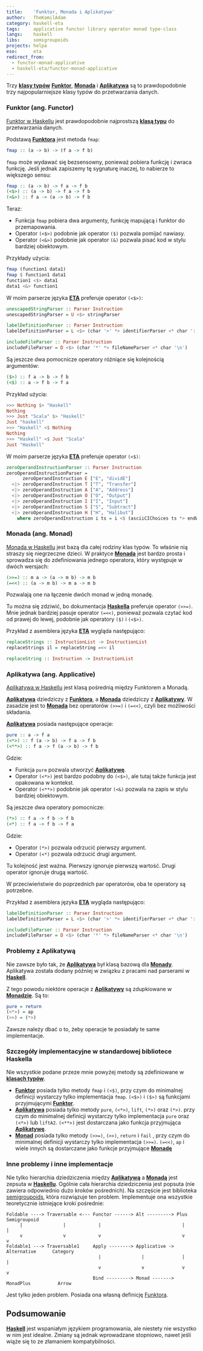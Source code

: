 ```yaml
---
title:    'Funktor, Monada i Aplikatywa'
author:   TheKamilAdam
category: haskell-eta
tags:     applicative functor library operator monad type-class
langs:    haskell
libs:     semigroupoids
projects: helpa
eso:      eta
redirect_from:
  - functor-monad-applicative
  - haskell-eta/functor-monad-applicative
---
```


Trzy **[klasy typów]** **[Funktor]**, **[Monada]** i **[Aplikatywa]** są to prawdopodobnie trzy najpopularniejsze klasy typów do przetwarzania danych.

### Funktor (ang. Functor)

[Funktor w Haskellu](https://hackage.haskell.org/package/base-4.14.0.0/docs/Data-Functor.html#t:Functor)
jest prawdopodobnie najprostszą **[klasą typu]** do przetwarzania danych.

Podstawą **[Funktora]** jest metoda `fmap`:
```haskell
fmap :: (a -> b) -> (f a -> f b)
```

`fmap` może wydawać się bezsensowny,
ponieważ pobiera funkcję i zwraca funkcję.
Jeśli jednak zapiszemy tę sygnaturę inaczej,
to nabierze to większego sensu:
```haskell
fmap :: (a -> b) -> f a -> f b
(<$>) :: (a -> b) -> f a -> f b
(<&>) :: f a -> (a -> b) -> f b
```

Teraz:
* Funkcja `fmap` pobiera dwa argumenty, funkcję mapującą i funktor do przemapowania.
* Operator `(<$>)` podobnie jak operator `($)` pozwala pomijać nawiasy.
* Operator `(<&>)` podobnie jak operator `(&)` pozwala pisać kod w stylu bardziej obiektowym.

Przykłady użycia:
```haskell
fmap (function1 data1)
fmap $ function1 data1
function1 <$> data1
data1 <&> function1
```

W moim parserze języka **[ETA]** preferuje operator `(<$>)`:
```haskell
unescapedStringParser :: Parser Instruction
unescapedStringParser = U <$> stringParser

labelDefinitionParser :: Parser Instruction
labelDefinitionParser = L <$> (char '>' *> identifierParser <* char ':')

includeFileParser :: Parser Instruction
includeFileParser = D <$> (char '*' *> fileNameParser <* char '\n')
```

Są jeszcze dwa pomocnicze operatory różniące się kolejnością argumentów:
```haskell
($>) :: f a -> b -> f b
(<$) :: a -> f b -> f a
```

Przykład użycia:
```haskell
>>> Nothing $> "Haskell"
Nothing
>>> Just "Scala" $> "Haskell"
Just "haskell"
>>> "Haskell" <$ Nothing
Nothing
>>> "Haskell" <$ Just "Scala"
Just "Haskell"
```

W moim parserze języka **[ETA]** preferuje operator `(<$)`:
```haskell
zeroOperandInstructionParser :: Parser Instruction
zeroOperandInstructionParser =
      zeroOperandInstruction E ["E", "dividE"]
  <|> zeroOperandInstruction T ["T", "Transfer"]
  <|> zeroOperandInstruction A ["A", "Address"]
  <|> zeroOperandInstruction O ["O", "Output"]
  <|> zeroOperandInstruction I ["I", "Input"]
  <|> zeroOperandInstruction S ["S", "Subtract"]
  <|> zeroOperandInstruction H ["H", "Halibut"]
    where zeroOperandInstruction i ts = i <$ (asciiCIChoices ts *> endWordParser)
```

### Monada (ang. Monad)

[Monada w Haskellu](https://hackage.haskell.org/package/base-4.14.0.0/docs/Control-Monad.html#t:Monad)
jest bazą dla całej rodziny klas typów.
To właśnie nią straszy się niegrzeczne dzieci.
W praktyce **[Monada]** jest bardzo prosta i sprowadza się do zdefiniowania jednego operatora,
który występuje w dwóch wersjach:
```haskell
(>>=) :: m a -> (a -> m b) -> m b
(=<<) :: (a -> m b) -> m a -> m b
```
Pozwalają one na łączenie dwóch monad w jedną monadę.

Tu można się zdziwić,
bo dokumentacja **[Haskella]** preferuje operator `(>>=)`.
Mnie jednak bardziej pasuje operator `(=<<)`,
ponieważ pozwala czytać kod od prawej do lewej,
podobnie jak operatory `($)` i `(<$>)`.

Przykład z asemblera języka **[ETA]** wygląda następująco:
```haskell
replaceStrings :: InstructionList -> InstructionList
replaceStrings il = replaceString =<< il

replaceString :: Instruction -> InstructionList
```

### Aplikatywa (ang. Applicative)

[Aplikatywa w Haskellu](https://hackage.haskell.org/package/base-4.14.0.0/docs/Control-Applicative.html#t:Applicative) jest klasą pośrednią między Funktorem a Monadą.

**[Aplikatywa]** dziedziczy z **[Funktora]**,
a **[Monada]** dziedziczy z **[Aplikatywy]**.
W zasadzie jest to **[Monada]** bez operatorów `(>>=)` i `(=<<)`,
czyli bez możliwości składania. 

**[Aplikatywa]** posiada następujące operacje:
```haskell
pure :: a -> f a
(<*>) :: f (a -> b) -> f a -> f b
(<**>) :: f a -> f (a -> b) -> f b
```

Gdzie:
* Funkcja `pure` pozwala utworzyć **[Aplikatywę]**.
* Operator `(<*>)` jest bardzo podobny do `(<$>)`, ale tutaj także funkcja jest opakowana w kontekst.
* Operator `(<**>)` podobnie jak operator `(<&)` pozwala na zapis w stylu bardziej obiektowym.


Są jeszcze dwa operatory pomocnicze:
```haskell
(*>) :: f a -> f b -> f b
(<*) :: f a -> f b -> f a
```

Gdzie:
* Operator `(*>)` pozwala odrzucić pierwszy argument.
* Operator `(<*)` pozwala odrzucić drugi argument.

Tu kolejność jest ważna.
Pierwszy ignoruje pierwszą wartość.
Drugi operator ignoruje drugą wartość.

W przeciwieństwie do poprzednich par operatorów,
oba te operatory są potrzebne.

Przykład z asemblera języka **[ETA]** wygląda następująco:
```haskell
labelDefinitionParser :: Parser Instruction
labelDefinitionParser = L <$> (char '>' *> identifierParser <* char ':')

includeFileParser :: Parser Instruction
includeFileParser = D <$> (char '*' *> fileNameParser <* char '\n')
```
### Problemy z Aplikatywą

Nie zawsze było tak,
że **[Aplikatywa]** był klasą bazową dla **[Monady]**.
Aplikatywa została dodany później w związku z pracami nad parserami w **[Haskell]**.

Z tego powodu niektóre operacje z **[Aplikatywy]** są zdupkiowane w **[Monadzie]**.
Są to:
```haskell
pure = return
(<*>) = ap
(>>) = (*>)
```

Zawsze należy dbać o to,
żeby operacje te posiadały te same implementacje.

### Szczegóły implementacyjne w standardowej bibliotece Haskella

Nie wszystkie podane przeze mnie powyżej metody są zdefiniowane w **[klasach typów]**.
* **[Funktor]** posiada tylko metody `fmap` i `(<$)`,
przy czym do minimalnej definicji wystarczy tylko implementacja `fmap`.
`(<$>)` i `($>)` są funkcjami przyjmującymi **[Funktor]**.
* **[Aplikatywa]** posiada tylko metody `pure`, `(<*>)`, `lift`, `(*>)` oraz `(*>)`.
przy czym do minimalnej definicji wystarczy tylko implementacja `pure` oraz `(<*>)` lub `liftA2`.
`(<**>)` jest dostarczana jako funkcja przyjmująca **[Aplikatywę]**.
* **[Monad]** posiada tylko metody `(>>=)`, `(>>)`, `return` i `fail` ,
przy czym do minimalnej definicji wystarczy tylko implementacja `(>>=)`.
`(=<<)`, `ap` i wiele innych są dostarczane jako funkcje przyjmujące **[Monadę]**

### Inne problemy i inne implementacje 

Nie tylko hierarchia dziedziczenia między **[Aplikatywą]** a **[Monadą]** jest zepsuta w **[Haskellu]**.
Ogólnie cała hierarchia dziedziczenia jest popsuta (nie zawiera odpowiednio dużo kroków pośrednich).
Na szczęście jest biblioteka [semigroupoids](https://hackage.haskell.org/package/semigroupoids),
która rozwiązuje ten problem.
Implementuje ona wszystkie teoretycznie istniejące kroki pośrednie:
```
Foldable ----> Traversable <--- Functor ------> Alt ---------> Plus           Semigroupoid
     |               |            |                              |                  |
     v               v            v                              v                  v
Foldable1 ---> Traversable1     Apply --------> Applicative -> Alternative      Category
                                  |               |              |                  |
                                  v               v              v                  v
                                Bind ---------> Monad -------> MonadPlus          Arrow
```

Jest tylko jeden problem.
Posiada ona własną definicję [Funktora](https://hackage.haskell.org/package/semigroupoids/docs/Data-Functor-Apply.html#t:Functor).

## Podsumowanie

**[Haskell]** jest wspaniałym językiem programowania,
ale niestety nie wszystko w nim jest idealne.
Zmiany są jednak wprowadzane stopniowo,
nawet jeśli wiąże się to ze złamaniem kompatybilności.

[Haskell]:       /langs/haskell
[Haskella]:      /langs/haskell
[Haskellu]:      /langs/haskell

[semigroupoids]: /libs/semigroupoids

[ETA]:           /eso/eta

[Aplikatywa]:    /tags/applicative
[Aplikatywą]:    /tags/applicative
[Aplikatywę]:    /tags/applicative
[Aplikatywy]:    /tags/applicative
[Funktor]:       /tags/functor
[Funktora]:      /tags/functor
[klasą typu]:    /tags/type-class
[klasy typów]:   /tags/type-class
[klasach typów]: /tags/type-class
[Monad]:         /tags/monad
[Monada]:        /tags/monad
[Monadą]:        /tags/monad
[Monadę]:        /tags/monad
[Monady]:        /tags/monad
[Monadzie]:      /tags/monad
